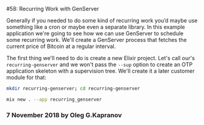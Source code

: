 #58: Recurring Work with GenServer

Generally if you needed to do some kind of recurring work you’d maybe
use something like a cron or maybe even  a separate  library. In this
example application  we're going to see how  we can use  GenServer to
schedule  some  recurring work. We'll create a GenServer process that
fetches the current price of Bitcoin at a regular interval.

The first thing we'll need to do is create a new Elixir project. Let's
call our's `recurring-genserver` and we won't pass the `--sup` option
to create an OTP application skeleton with a supervision tree. We'll
create it a later customer module for that:

```bash
mkdir recurring-genserver; cd recurring-genserver

mix new . --app recurring_genserver
```

### 7 November 2018 by Oleg G.Kapranov
